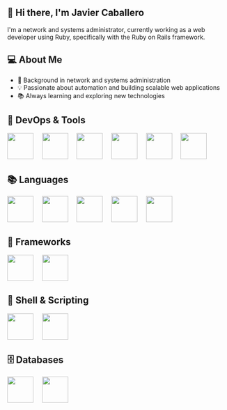 ## 👋 Hi there, I'm Javier Caballero 

I'm a network and systems administrator, currently working as a web developer using Ruby, specifically with the Ruby on Rails framework.


## 💻 About Me

- 🔧 Background in network and systems administration
- 💡 Passionate about automation and building scalable web applications
- 📚 Always learning and exploring new technologies

## 🧰 DevOps & Tools
<img src="https://cdn.jsdelivr.net/gh/devicons/devicon@latest/icons/linux/linux-original.svg" style="width: 60px;" />&nbsp;&nbsp;&nbsp;&nbsp;&nbsp;<img src="https://cdn.jsdelivr.net/gh/devicons/devicon@latest/icons/docker/docker-original.svg" style="width: 60px;" />&nbsp;&nbsp;&nbsp;&nbsp;&nbsp;<img src="https://cdn.jsdelivr.net/gh/devicons/devicon@latest/icons/amazonwebservices/amazonwebservices-original-wordmark.svg" style="width: 60px;" />&nbsp;&nbsp;&nbsp;&nbsp;&nbsp;<img src="https://cdn.jsdelivr.net/gh/devicons/devicon@latest/icons/gitlab/gitlab-original.svg" style="width: 60px;" />&nbsp;&nbsp;&nbsp;&nbsp;&nbsp;<img src="https://cdn.jsdelivr.net/gh/devicons/devicon@latest/icons/subversion/subversion-original.svg" style="width: 60px;" />&nbsp;&nbsp;&nbsp;&nbsp;&nbsp;<img src="https://cdn.jsdelivr.net/gh/devicons/devicon@latest/icons/jira/jira-original-wordmark.svg" style="width: 60px;" />


## 📚 Languages
<img src="https://cdn.jsdelivr.net/gh/devicons/devicon@latest/icons/ruby/ruby-original.svg" style="width: 60px;" />&nbsp;&nbsp;&nbsp;&nbsp;&nbsp;<img src="https://cdn.jsdelivr.net/gh/devicons/devicon@latest/icons/html5/html5-original.svg" style="width: 60px;" />&nbsp;&nbsp;&nbsp;&nbsp;&nbsp;<img src="https://cdn.jsdelivr.net/gh/devicons/devicon@latest/icons/css3/css3-original.svg" style="width: 60px;" />&nbsp;&nbsp;&nbsp;&nbsp;&nbsp;<img src="https://cdn.jsdelivr.net/gh/devicons/devicon@latest/icons/javascript/javascript-original.svg" style="width: 60px;" />&nbsp;&nbsp;&nbsp;&nbsp;&nbsp;<img src="https://cdn.jsdelivr.net/gh/devicons/devicon@latest/icons/php/php-original.svg" style="width: 60px;" />

## 🧩 Frameworks
<img src="https://cdn.jsdelivr.net/gh/devicons/devicon@latest/icons/rails/rails-plain-wordmark.svg" style="width: 60px;" />&nbsp;&nbsp;&nbsp;&nbsp;&nbsp;<img src="https://cdn.jsdelivr.net/gh/devicons/devicon@latest/icons/bootstrap/bootstrap-original-wordmark.svg" style="width: 60px;" />


## 📜 Shell & Scripting
<img src="https://cdn.jsdelivr.net/gh/devicons/devicon@latest/icons/bash/bash-original.svg" style="width: 60px;" />&nbsp;&nbsp;&nbsp;&nbsp;&nbsp;<img src="https://cdn.jsdelivr.net/gh/devicons/devicon@latest/icons/powershell/powershell-original.svg" style="width: 60px;" />

## 🗄️ Databases
<img src="https://cdn.jsdelivr.net/gh/devicons/devicon@latest/icons/mysql/mysql-original-wordmark.svg" style="width: 60px;" />&nbsp;&nbsp;&nbsp;&nbsp;&nbsp;<img src="https://cdn.jsdelivr.net/gh/devicons/devicon@latest/icons/postgresql/postgresql-original-wordmark.svg" style="width: 60px;" />




















<!--
**JavierCaballeroL/JavierCaballeroL** is a ✨ _special_ ✨ repository because its `README.md` (this file) appears on your GitHub profile.

Here are some ideas to get you started:

- 🔭 I’m currently working on ...
- 🌱 I’m currently learning ...
- 👯 I’m looking to collaborate on ...
- 🤔 I’m looking for help with ...
- 💬 Ask me about ...
- 📫 How to reach me: ...
- 😄 Pronouns: ...
- ⚡ Fun fact: ...
-->
